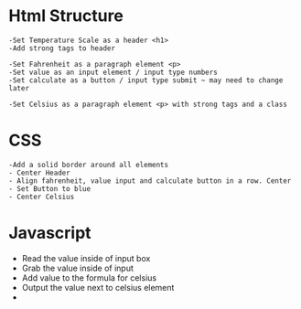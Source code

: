 # Html Structure

    -Set Temperature Scale as a header <h1>
    -Add strong tags to header

    -Set Fahrenheit as a paragraph element <p>
    -Set value as an input element / input type numbers
    -Set calculate as a button / input type submit ~ may need to change later

    -Set Celsius as a paragraph element <p> with strong tags and a class

# CSS

    -Add a solid border around all elements
    - Center Header
    - Align fahrenheit, value input and calculate button in a row. Center
    - Set Button to blue
    - Center Celsius

# Javascript

- Read the value inside of input box
- Grab the value inside of input
- Add value to the formula for celsius
- Output the value next to celsius element
-
